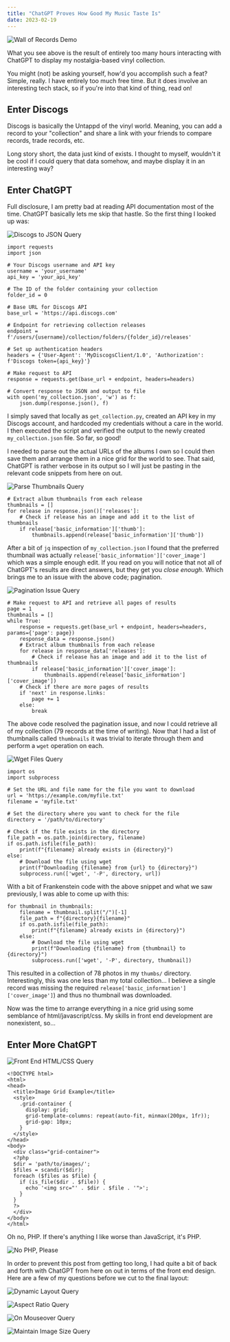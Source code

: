 ```yaml
---
title: "ChatGPT Proves How Good My Music Taste Is"
date: 2023-02-19
---
```

![Wall of Records Demo](/notablog/docs/assets/2023_02_19_albums01.JPG "Wall of Records Demo")

What you see above is the result of entirely too many hours interacting with ChatGPT to display my nostalgia-based vinyl collection.  

You might (not) be asking yourself, how'd you accomplish such a feat?  Simple, really.  I have entirely too much free time.  But it does involve an interesting tech stack, so if you're into that kind of thing, read on!

## Enter Discogs

Discogs is basically the Untappd of the vinyl world.  Meaning, you can add a record to your "collection" and share a link with your friends to compare records, trade records, etc.

Long story short, the data just kind of exists.  I thought to myself, wouldn't it be cool if I could query that data somehow, and maybe display it in an interesting way?

## Enter ChatGPT

Full disclosure, I am pretty bad at reading API documentation most of the time.  ChatGPT basically lets me skip that hastle.  So the first thing I looked up was:

![Discogs to JSON Query](/notablog/docs/assets/2023_02_19_question01.JPG "Discogs to JSON Query")

```
import requests
import json

# Your Discogs username and API key
username = 'your_username'
api_key = 'your_api_key'

# The ID of the folder containing your collection
folder_id = 0

# Base URL for Discogs API
base_url = 'https://api.discogs.com'

# Endpoint for retrieving collection releases
endpoint = f'/users/{username}/collection/folders/{folder_id}/releases'

# Set up authentication headers
headers = {'User-Agent': 'MyDiscogsClient/1.0', 'Authorization': f'Discogs token={api_key}'}

# Make request to API
response = requests.get(base_url + endpoint, headers=headers)

# Convert response to JSON and output to file
with open('my_collection.json', 'w') as f:
    json.dump(response.json(), f)
```

I simply saved that locally as `get_collection.py`, created an API key in my Discogs account, and hardcoded my credentials without a care in the world.  I then executed the script and verified the output to the newly created `my_collection.json` file.  So far, so good!

I needed to parse out the actual URLs of the albums I own so I could then save them and arrange them in a nice grid for the world to see.  That said, ChatGPT is rather verbose in its output so I will just be pasting in the relevant code snippets from here on out.

![Parse Thumbnails Query](/notablog/docs/assets/2023_02_19_question02.JPG "Parse Thumbnails Query")

```
# Extract album thumbnails from each release
thumbnails = []
for release in response.json()['releases']:
    # Check if release has an image and add it to the list of thumbnails
    if release['basic_information']['thumb']:
        thumbnails.append(release['basic_information']['thumb'])
```

After a bit of `jq` inspection of `my_collection.json` I found that the preferred thumbnail was actually `release['basic_information']['cover_image']` which was a simple enough edit.  If you read on you will notice that not all of ChatGPT's results are direct answers, but they get you *close enough*.  Which brings me to an issue with the above code; pagination.

![Pagination Issue Query](/notablog/docs/assets/2023_02_19_question03.JPG "Pagination Issue Query")

```
# Make request to API and retrieve all pages of results
page = 1
thumbnails = []
while True:
    response = requests.get(base_url + endpoint, headers=headers, params={'page': page})
    response_data = response.json()
    # Extract album thumbnails from each release
    for release in response_data['releases']:
        # Check if release has an image and add it to the list of thumbnails
        if release['basic_information']['cover_image']:
            thumbnails.append(release['basic_information']['cover_image'])
    # Check if there are more pages of results
    if 'next' in response.links:
        page += 1
    else:
        break
```

The above code resolved the pagination issue, and now I could retrieve all of my collection (79 records at the time of writing).  Now that I had a list of thumbnails called `thumbnails` it was trivial to iterate through them and perform a `wget` operation on each.

![Wget Files Query](/notablog/docs/assets/2023_02_19_question04.JPG "Wget Files Query")

```
import os
import subprocess

# Set the URL and file name for the file you want to download
url = 'https://example.com/myfile.txt'
filename = 'myfile.txt'

# Set the directory where you want to check for the file
directory = '/path/to/directory'

# Check if the file exists in the directory
file_path = os.path.join(directory, filename)
if os.path.isfile(file_path):
    print(f"{filename} already exists in {directory}")
else:
    # Download the file using wget
    print(f"Downloading {filename} from {url} to {directory}")
    subprocess.run(['wget', '-P', directory, url])
```

With a bit of Frankenstein code with the above snippet and what we saw previously, I was able to come up with this:

```
for thumbnail in thumbnails:
    filename = thumbnail.split("/")[-1]
    file_path = f"{directory}{filename}"
    if os.path.isfile(file_path):
        print(f"{filename} already exists in {directory}")
    else:
        # Download the file using wget
        print(f"Downloading {filename} from {thumbnail} to {directory}")
        subprocess.run(['wget', '-P', directory, thumbnail])
```

This resulted in a collection of 78 photos in my `thumbs/` directory.  Interestingly, this was one less than my total collection... I believe a single record was missing the required `release['basic_information']['cover_image']`) and thus no thumbnail was downloaded.  

Now was the time to arrange everything in a nice grid using some semblance of html/javascript/css.  My skills in front end development are nonexistent, so...

## Enter More ChatGPT

![Front End HTML/CSS Query](/notablog/docs/assets/2023_02_19_question05.JPG "Front End HTML/CSS Query")

```
<!DOCTYPE html>
<html>
<head>
  <title>Image Grid Example</title>
  <style>
    .grid-container {
      display: grid;
      grid-template-columns: repeat(auto-fit, minmax(200px, 1fr));
      grid-gap: 10px;
    }
  </style>
</head>
<body>
  <div class="grid-container">
  <?php
  $dir = 'path/to/images/';
  $files = scandir($dir);
  foreach ($files as $file) {
    if (is_file($dir . $file)) {
      echo '<img src="' . $dir . $file . '">';
    }
  }
  ?>
  </div>
</body>
</html>
```

Oh no, PHP.  If there's anything I like worse than JavaScript, it's PHP.

![No PHP, Please](/notablog/docs/assets/2023_02_19_question06.JPG "No PHP, Please")

In order to prevent this post from getting too long, I had quite a bit of back and forth with ChatGPT from here on out in terms of the front end design.  Here are a few of my questions before we cut to the final layout:

![Dynamic Layout Query](/notablog/docs/assets/2023_02_19_question07.JPG "Dynamic Layout Query")

![Aspect Ratio Query](/notablog/docs/assets/2023_02_19_question08.JPG "Aspect Ratio Query")

![On Mouseover Query](/notablog/docs/assets/2023_02_19_question09.JPG "On Mouseover Query")

![Maintain Image Size Query](/notablog/docs/assets/2023_02_19_question10.JPG "Maintain Image Size Query")

